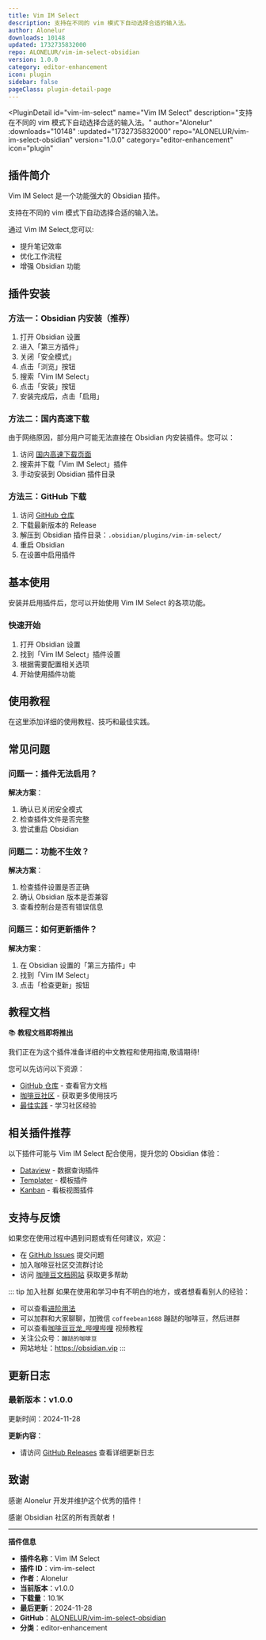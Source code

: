 ```yaml
---
title: Vim IM Select
description: 支持在不同的 vim 模式下自动选择合适的输入法。
author: Alonelur
downloads: 10148
updated: 1732735832000
repo: ALONELUR/vim-im-select-obsidian
version: 1.0.0
category: editor-enhancement
icon: plugin
sidebar: false
pageClass: plugin-detail-page
---
```


<PluginDetail
  id="vim-im-select"
  name="Vim IM Select"
  description="支持在不同的 vim 模式下自动选择合适的输入法。"
  author="Alonelur"
  :downloads="10148"
  :updated="1732735832000"
  repo="ALONELUR/vim-im-select-obsidian"
  version="1.0.0"
  category="editor-enhancement"
  icon="plugin"
>

<!-- AUTO_GENERATED_START -->
## 插件简介

Vim IM Select 是一个功能强大的 Obsidian 插件。

支持在不同的 vim 模式下自动选择合适的输入法。

通过 Vim IM Select,您可以:

- 提升笔记效率
- 优化工作流程
- 增强 Obsidian 功能

<!-- AUTO_GENERATED_END -->

<!-- AUTO_GENERATED_START -->
## 插件安装

### 方法一：Obsidian 内安装（推荐）

1. 打开 Obsidian 设置
2. 进入「第三方插件」
3. 关闭「安全模式」
4. 点击「浏览」按钮
5. 搜索「Vim IM Select」
6. 点击「安装」按钮
7. 安装完成后，点击「启用」

### 方法二：国内高速下载

由于网络原因，部分用户可能无法直接在 Obsidian 内安装插件。您可以：

1. 访问 [国内高速下载页面](/zh/documentation/obsidian-plugins-download.html)
2. 搜索并下载「Vim IM Select」插件
3. 手动安装到 Obsidian 插件目录

### 方法三：GitHub 下载

1. 访问 [GitHub 仓库](https://github.com/ALONELUR/vim-im-select-obsidian)
2. 下载最新版本的 Release
3. 解压到 Obsidian 插件目录：`.obsidian/plugins/vim-im-select/`
4. 重启 Obsidian
5. 在设置中启用插件

## 基本使用

安装并启用插件后，您可以开始使用 Vim IM Select 的各项功能。

### 快速开始

1. 打开 Obsidian 设置
2. 找到「Vim IM Select」插件设置
3. 根据需要配置相关选项
4. 开始使用插件功能

<!-- AUTO_GENERATED_END -->

<!-- CUSTOM_CONTENT_START:tutorial -->
## 使用教程

在这里添加详细的使用教程、技巧和最佳实践。

<!-- CUSTOM_CONTENT_END:tutorial -->

<!-- SHARED_CONTENT_START -->
## 常见问题

### 问题一：插件无法启用？

**解决方案**：
1. 确认已关闭安全模式
2. 检查插件文件是否完整
3. 尝试重启 Obsidian

### 问题二：功能不生效？

**解决方案**：
1. 检查插件设置是否正确
2. 确认 Obsidian 版本是否兼容
3. 查看控制台是否有错误信息

### 问题三：如何更新插件？

**解决方案**：
1. 在 Obsidian 设置的「第三方插件」中
2. 找到「Vim IM Select」
3. 点击「检查更新」按钮

## 教程文档

📚 **教程文档即将推出**

我们正在为这个插件准备详细的中文教程和使用指南,敬请期待!

您可以先访问以下资源：
- [GitHub 仓库](https://github.com/ALONELUR/vim-im-select-obsidian) - 查看官方文档
- [咖啡豆社区](/zh/bases/) - 获取更多使用技巧
- [最佳实践](/zh/best-practices/) - 学习社区经验

## 相关插件推荐

以下插件可能与 Vim IM Select 配合使用，提升您的 Obsidian 体验：

- [Dataview](/zh/plugins/dataview.html) - 数据查询插件
- [Templater](/zh/plugins/templater-obsidian.html) - 模板插件
- [Kanban](/zh/plugins/obsidian-kanban.html) - 看板视图插件

## 支持与反馈

如果您在使用过程中遇到问题或有任何建议，欢迎：

- 在 [GitHub Issues](https://github.com/ALONELUR/vim-im-select-obsidian/issues) 提交问题
- 加入咖啡豆社区交流群讨论
- 访问 [咖啡豆文档网站](https://obsidian.vip) 获取更多帮助

::: tip 加入社群
如果在使用和学习中有不明白的地方，或者想看看别人的经验：
- 可以查看[进阶用法](/zh/advanced)
- 可以加群和大家聊聊，加微信 `coffeebean1688` 蹦跶的咖啡豆，然后进群
- 可以查看[咖啡豆豆龙_哔哩哔哩](https://space.bilibili.com/618777356) 视频教程
- 关注公众号：`蹦跶的咖啡豆`
- 网站地址：https://obsidian.vip
:::
<!-- SHARED_CONTENT_END -->

<!-- AUTO_GENERATED_START -->
## 更新日志

### 最新版本：v1.0.0

更新时间：2024-11-28

**更新内容**：
- 请访问 [GitHub Releases](https://github.com/ALONELUR/vim-im-select-obsidian/releases) 查看详细更新日志

## 致谢

感谢 Alonelur 开发并维护这个优秀的插件！

感谢 Obsidian 社区的所有贡献者！

---

**插件信息**
- **插件名称**：Vim IM Select
- **插件 ID**：vim-im-select
- **作者**：Alonelur
- **当前版本**：v1.0.0
- **下载量**：10.1K
- **最后更新**：2024-11-28
- **GitHub**：[ALONELUR/vim-im-select-obsidian](https://github.com/ALONELUR/vim-im-select-obsidian)
- **分类**：editor-enhancement
<!-- AUTO_GENERATED_END -->

</PluginDetail>

